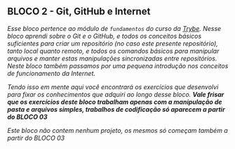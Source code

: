 ## BLOCO 2 - Git, GitHub e Internet

_Esse bloco pertence ao módulo de `fundamentos` do curso da [Trybe](https://www.betrybe.com/). Nesse bloco aprendi sobre o Git e o GitHub, e todos os conceitos básicos suficientes para criar um repositório (no caso este presente repositório), tanto local quanto remoto, e todos os comandos básicos para manipular arquivos e manter estas manipulações sincronizadas entre repositórios. Neste bloco também passamos por uma pequena introdução nos conceitos de funcionamento da Internet._

_Tendo isso em mente aqui você encontrará os exercí­cios que desenvolvi para fixar os conhecimentos que adquiri ao longo desse bloco. **Vale frisar que os exercícios deste bloco trabalham apenas com a manipulação de pasta e arquivos simples, trabalhos de codificação só aparecem a partir do BLOCO 03**_

_Este bloco não contem nenhum projeto, os mesmos só começam também a partir do BLOCO 03_
